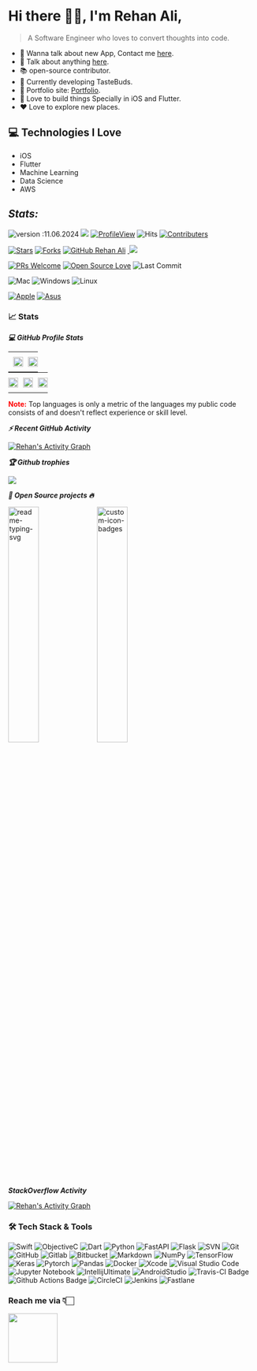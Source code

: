 # Hi there 👋🏻, I'm Rehan Ali,

> A Software Engineer who loves to convert thoughts into code.

* 📲 Wanna talk about new App, Contact me [here](https://rehannali.com/contactme).
* 💬 Talk about anything [here](https://rehannali.com/contactme).
* 📚 open-source contributor.
* 🍔 Currently developing TasteBuds.
* 🎯 Portfolio site: [Portfolio](https://rehannali.com/portfolio).
* 📱 Love to build things Specially in iOS and Flutter.
* ❤️ Love to explore new places.

## 💻 Technologies I Love

* iOS
* Flutter
* Machine Learning
* Data Science
* AWS


## *Stats:*

![version :11.06.2024](https://img.shields.io/badge/version-11.06.2024-informational)&nbsp;<img src="https://badges.pufler.dev/visits/rehannali/rehannali?color=0e75b6&logo=github" />&nbsp;[![ProfileView](https://komarev.com/ghpvc/?username=rehannali&label=Profile%20views&color=0e75b6&style=flat)](https://github.com/rehannali)&nbsp;![Hits](https://hits.seeyoufarm.com/api/count/incr/badge.svg?url=https%3A%2F%2Fgithub.com%2Frehannali%2Fhit-counter&count_bg=%230E75B6&title_bg=%23555555&icon=&icon_color=%23E7E7E7&title=hits&edge_flat=false)&nbsp;[![Contributers](https://img.shields.io/github/contributors/rehannali/rehannali?color=0e75b6)](https://github.com/rehannali)

[![Stars](https://img.shields.io/github/stars/rehannali)](https://github.com/rehannali)&nbsp;[![Forks](https://img.shields.io/github/forks/vaibhavvikas/vaibhavvikas.svg?color=blue&logo=github)](https://github.com/rehannali)&nbsp;[![GitHub Rehan Ali](https://img.shields.io/github/followers/rehannali?label=follow&style=social)](https://github.com/rehannali)&nbsp;<a href="https://leetcode.com"> <img src="https://img.shields.io/badge/dynamic/json?style=social&labelColor=black&color=%23ffa116&label=LeetCode%20Solved&query=solved&url=https%3A%2F%2Fleetcode-badge.vercel.app%2Fapi%2Fusers%2Frehannali&logo=leetcode&logoColor=yellow"></a>&nbsp;

[![PRs Welcome](https://img.shields.io/badge/PRs-welcome-brightgreen.svg?style=flat&logo=github)](https://github.com/Snehakri022)&nbsp;[![Open Source Love](https://img.shields.io/badge/Open%20Source-%F0%9F%A4%8D-Green)](https://github.com/rehannali)&nbsp;<img alt="Last Commit" src="https://img.shields.io/github/last-commit/rehannali/rehannali?logo=markdown&label=LAST+UPDATE&color=29bf12&style=flat">

![Mac](https://img.shields.io/badge/OS-macOS-informational?style=flat&logo=apple&logoColor=white&color=0e75b6)&nbsp;![Windows](https://img.shields.io/badge/OS-Windows-informational?style=flat&logo=windows&logoColor=white&color=0e75b6)&nbsp;![Linux](https://img.shields.io/badge/OS-Linux-informational?style=flat&logo=linux&logoColor=white&color=0e75b6)&nbsp;

[![Apple](https://img.shields.io/badge/Apple-MacBook_Pro_2019-999999?style=for-the-badge&logo=apple&logoColor=white)]()&nbsp;[![Asus](https://img.shields.io/badge/Asus-ROG_Strix_G16-999999?style=for-the-badge&logo=asus&logoColor=white)]()

### 📈 Stats

***💻 GitHub Profile Stats***

<table style="border: none; border-collapse: collapse; padding: 0; margin: 0;">
  <tr>
    <td style="padding: 10; border: none;">
      <a href="https://github.com/rehannali">
        <img width="100%" src="https://github-readme-stats.vercel.app/api?username=rehannali&theme=radical&title_color=ff3068?">
      </a>
    </td>
    <td style="padding: 0; border: none;">
      <a href="https://github.com/rehannali">
        <img width="100%" src="http://github-readme-streak-stats.herokuapp.com/?user=rehannali&theme=radical&date_format=M%20j%5B%2C%20Y%5D&ring=ff3068&fire=ff3068&sideNums=ff3068?">
      </a>
    </td>
  </tr>
</table>

<table style="border: none; border-collapse: collapse; padding: 0; margin: 0;">
  <tr>
    <td style="padding: 0; border: none;">
      <a href="https://github.com/rehannali">
    <img width="100%" src="https://github-profile-summary-cards.vercel.app/api/cards/repos-per-language?username=rehannali&theme=radical&layout=compact&title_color=ff3068?">
  </a>
    </td>
    <td style="padding: 10; border: none;">
      <a href="https://github.com/rehannali">
    <img width="100%" src="https://github-profile-summary-cards.vercel.app/api/cards/most-commit-language?username=rehannali&theme=radical&layout=compact&title_color=ff3068?">
  </a>
    </td>
    <td style="padding: 0; border: none;">
      <a href="https://github.com/rehannali">
    <img width="100%" src="https://github-readme-stats.vercel.app/api/top-langs?username=rehannali&show_icons=true&locale=en&layout=donut&theme=radical">
  </a>
    </td>
  </tr>
</table>


<p>
<strong style="color:red">Note:</strong> Top languages is only a metric of the languages my public code consists of and doesn't reflect experience or skill level.
</p>

***⚡ Recent GitHub Activity***

<a href="https://github.com/rehannali"><img alt="Rehan's Activity Graph" src="https://github-readme-activity-graph.vercel.app/graph?username=rehannali&custom_title=Rehan%20Ali's%20Contribution%20Graph&theme=react-dark" /></a>


***🏆 Github trophies***

![](https://github-profile-trophy.vercel.app/?username=rehannali&row=4&theme=onedark&no-frame=true)

***📘 Open Source projects 🔥***

<p align="left">
    <a href="https://github.com/rehannali/SGSerializable"><img width="35%" src="https://denvercoder1-github-readme-stats.vercel.app/api/pin/?username=rehannali&repo=SGSerializable&hide_border=true&bg_color=1F222E&title_color=F85D7F&icon_color=F8D866&theme=react&show_icons=false" alt="readme-typing-svg"></a>
  <a href="https://github.com/rehannali/mac-fresh-setup"><img width="35%" src="https://denvercoder1-github-readme-stats.vercel.app/api/pin?username=rehannali&repo=mac-fresh-setup&theme=react&bg_color=1F222E&title_color=F85D7F&icon_color=F8D866&hide_border=true&show_icons=false" alt="custom-icon-badges"></a>
</p>

***StackOverflow Activity***

<a href="https://stackoverflow.com/users/8038563/rehan-ali"><img alt="Rehan's Activity Graph" src="https://github-readme-stackoverflow.vercel.app/?userID=8038563&theme=dark" /></a>


### 🛠 Tech Stack & Tools

![Swift](https://img.shields.io/badge/-Swift-05122A?style=flat&logo=swift)&nbsp;![ObjectiveC](https://img.shields.io/badge/-Objective--C-05122A?style=flat&logo=c)&nbsp;![Dart](https://img.shields.io/badge/-Dart-05122A?style=flat&logo=dart)&nbsp;![Python](https://img.shields.io/badge/-Python-05122A?style=flat&logo=python)&nbsp;![FastAPI](https://img.shields.io/badge/-FastAPI-05122A?style=flat&logo=fastapi&logoColor=092E20)&nbsp;![Flask](https://img.shields.io/badge/-Flask-05122A?style=flat&logo=flask&logoColor=092E20)&nbsp;![SVN](https://img.shields.io/badge/-SVN-05122A?style=flat&logo=subversion)&nbsp;![Git](https://img.shields.io/badge/-Git-05122A?style=flat&logo=git)&nbsp;![GitHub](https://img.shields.io/badge/-GitHub-05122A?style=flat&logo=github)&nbsp;![Gitlab](https://img.shields.io/badge/-Gitlab-05122A?style=flat&logo=gitlab)&nbsp;![Bitbucket](https://img.shields.io/badge/-bitbucket-05122A?style=flat&logo=bitbucket)&nbsp;![Markdown](https://img.shields.io/badge/-Markdown-05122A?style=flat&logo=markdown)&nbsp;![NumPy](https://img.shields.io/badge/-numpy-05122A.svg?&style=flat&logo=numpy&logoColor=white)&nbsp;![TensorFlow](https://img.shields.io/badge/-Tensor%20Flow-05122A.svg?&style=flat&logo=tensorflow&logoColor=white)&nbsp;![Keras](https://img.shields.io/badge/-Keras-05122A.svg?&style=flat&logo=keras&logoColor=white)&nbsp;![Pytorch](https://img.shields.io/badge/-Pytorch-05122A.svg?&style=flat&logo=pytorch&logoColor=white)&nbsp;![Pandas](https://img.shields.io/badge/-pandas-05122A.svg?&style=flat&logo=pandas&logoColor=white)&nbsp;![Docker](https://img.shields.io/badge/-Docker-05122A?style=flat&logo=docker)&nbsp;![Xcode](https://img.shields.io/badge/-Xcode-05122A?style=flat&logo=xcode)&nbsp;![Visual Studio Code](https://img.shields.io/badge/-Visual%20Studio%20Code-05122A?style=flat&logo=visual-studio-code&logoColor=007ACC)&nbsp;![Jupyter Notebook](https://img.shields.io/badge/-Jupyter%20Notebook-05122A?style=flat&logo=jupyter)&nbsp;![IntellijUltimate](https://img.shields.io/badge/-Intellij%20Ultimate-05122A?style=flat&logo=intellij-idea)&nbsp;![AndroidStudio](https://img.shields.io/badge/-Android%20Studio-05122A?style=flat&logo=android-studio)&nbsp;![Travis-CI Badge](https://img.shields.io/badge/-Travis%20CI-05122A?style=flat&logo=Travis-CI&logoColor=white)&nbsp;![Github Actions Badge](https://img.shields.io/badge/-Github%20Actions-05122A?style=flat&logo=Github-Actions&logoColor=white)&nbsp;![CircleCI](https://img.shields.io/badge/-Circle%20CI-05122A?style=flat&logo=CircleCI&logoColor=white)&nbsp;![Jenkins](https://img.shields.io/badge/-Jenkins-05122A?style=flat&logo=jenkins&logoColor=white)&nbsp;![Fastlane](https://img.shields.io/badge/-Fastlane-05122A?style=flat&logo=fastlane&logoColor=white)


### Reach me via 👇🏻

<a href="https://rehannali.com/contactme"><img src="https://i.ibb.co/v10DgBV/contactme-logo-bw-1200.png" height=100></a>


<!-- [tipsy/profile-summary-for-github]: https://profile-summary-for-github.com/user/rehannali -->
